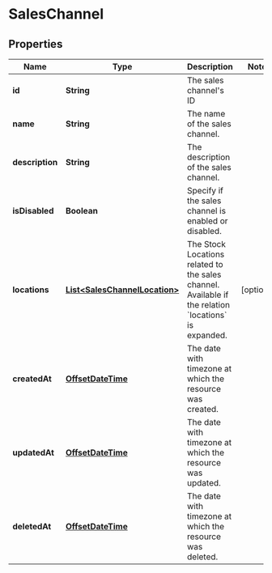 # SalesChannel

## Properties
Name | Type | Description | Notes
------------ | ------------- | ------------- | -------------
**id** | **String** | The sales channel&#x27;s ID | 
**name** | **String** | The name of the sales channel. | 
**description** | **String** | The description of the sales channel. | 
**isDisabled** | **Boolean** | Specify if the sales channel is enabled or disabled. | 
**locations** | [**List&lt;SalesChannelLocation&gt;**](SalesChannelLocation.md) | The Stock Locations related to the sales channel. Available if the relation &#x60;locations&#x60; is expanded. |  [optional]
**createdAt** | [**OffsetDateTime**](OffsetDateTime.md) | The date with timezone at which the resource was created. | 
**updatedAt** | [**OffsetDateTime**](OffsetDateTime.md) | The date with timezone at which the resource was updated. | 
**deletedAt** | [**OffsetDateTime**](OffsetDateTime.md) | The date with timezone at which the resource was deleted. | 
